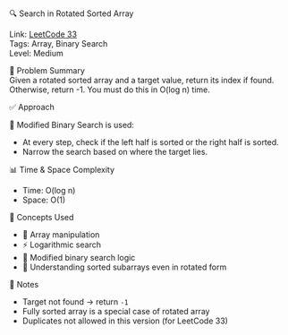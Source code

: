 🔍 Search in Rotated Sorted Array

Link: [LeetCode 33](https://leetcode.com/problems/search-in-rotated-sorted-array/)  
Tags: Array, Binary Search  
Level: Medium

🧠 Problem Summary  
Given a rotated sorted array and a target value, return its index if found. Otherwise, return -1. You must do this in O(log n) time.

✅ Approach

🔹 Modified Binary Search is used:  
   - At every step, check if the left half is sorted or the right half is sorted.  
   - Narrow the search based on where the target lies.

📊 Time & Space Complexity  

- Time: O(log n)  
- Space: O(1)

🧠 Concepts Used

- 🔁 Array manipulation  
- ⚡ Logarithmic search  
- 🧮 Modified binary search logic  
- 🧭 Understanding sorted subarrays even in rotated form


📌 Notes

- Target not found → return `-1`  
- Fully sorted array is a special case of rotated array  
- Duplicates not allowed in this version (for LeetCode 33)